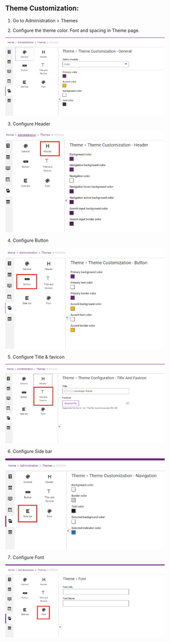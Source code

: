 ## Theme Customization:


1. Go to Administration > Themes

2. Configure the theme color. Font and spacing in Theme page.

![](../images/image15.png)

3. Configure Header

![](../images/image16.png)

4. Configure Button

![](../images/image17.png)

5. Configure Title & favicon

![](../images/image18.png)

6. Configure Side bar

![](../images/image19.png)

7. Configure Font

![](../images/image20.png)


